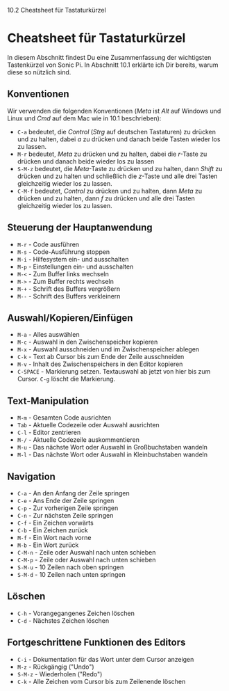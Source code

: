 10.2 Cheatsheet für Tastaturkürzel

# Cheatsheet für Tastaturkürzel

In diesem Abschnitt findest Du eine Zusammenfassung der wichtigsten 
Tastenkürzel von Sonic Pi. In Abschnitt 10.1 erklärte ich Dir bereits,
warum diese so nützlich sind.

## Konventionen

Wir verwenden die folgenden Konventionen (*Meta* ist *Alt* auf Windows 
und Linux und *Cmd* auf dem  Mac wie in 10.1 beschrieben):

* `C-a` bedeutet, die *Control* (*Strg* auf deutschen Tastaturen) zu drücken und zu halten, dabei *a* zu drücken und danach beide Tasten wieder los zu lassen.
* `M-r` bedeutet, *Meta* zu drücken und zu halten, dabei die *r*-Taste zu drücken und danach beide wieder los zu lassen
* `S-M-z` bedeutet, die *Meta*-Taste zu drücken und zu halten, dann *Shift* zu drücken und zu halten und schließlich die *z*-Taste und alle drei Tasten gleichzeitig wieder los zu lassen.
* `C-M-f` bedeutet, *Control* zu drücken und zu halten, dann *Meta* zu drücken und zu halten, dann *f* zu drücken und alle drei Tasten gleichzeitig wieder los zu lassen.

## Steuerung der Hauptanwendung

* `M-r` - Code ausführen
* `M-s` - Code-Ausführung stoppen
* `M-i` - Hilfesystem ein- und ausschalten
* `M-p` - Einstellungen ein- und ausschalten
* `M-<` - Zum Buffer links wechseln
* `M->` - Zum Buffer rechts wechseln
* `M-+` - Schrift des Buffers vergrößern
* `M--` - Schrift des Buffers verkleinern

## Auswahl/Kopieren/Einfügen

* `M-a`     - Alles auswählen
* `M-c`     - Auswahl in den Zwischenspeicher kopieren
* `M-x`     - Auswahl ausschneiden und im Zwischenspeicher ablegen
* `C-k`     - Text ab Cursor bis zum Ende der Zeile ausschneiden
* `M-v`     - Inhalt des Zwischenspeichers in den Editor kopieren
* `C-SPACE` - Markierung setzen. Textauswahl ab jetzt von hier bis zum Cursor. `C-g` löscht die Markierung.

## Text-Manipulation

* `M-m` - Gesamten Code ausrichten
* `Tab` - Aktuelle Codezeile oder Auswahl ausrichten
* `C-l` - Editor zentrieren
* `M-/` - Aktuelle Codezeile auskommentieren
* `M-u` - Das nächste Wort oder Auswahl in Großbuchstaben wandeln
* `M-l` - Das nächste Wort oder Auswahl in Kleinbuchstaben wandeln

## Navigation

* `C-a`   - An den Anfang der Zeile springen
* `C-e`   - Ans Ende der Zeile springen
* `C-p`   - Zur vorherigen Zeile springen
* `C-n`   - Zur nächsten Zeile springen
* `C-f`   - Ein Zeichen vorwärts
* `C-b`   - Ein Zeichen zurück
* `M-f`   - Ein Wort nach vorne
* `M-b`   - Ein Wort zurück
* `C-M-n` - Zeile oder Auswahl nach unten schieben
* `C-M-p` - Zeile oder Auswahl nach unten schieben
* `S-M-u` - 10 Zeilen nach oben springen
* `S-M-d` - 10 Zeilen nach unten springen

## Löschen

* `C-h`   - Vorangegangenes Zeichen löschen 
* `C-d`   - Nächstes Zeichen löschen

## Fortgeschrittene Funktionen des Editors

* `C-i`   - Dokumentation für das Wort unter dem Cursor anzeigen
* `M-z`   - Rückgängig ("Undo")
* `S-M-z` - Wiederholen ("Redo")
* `C-k`   - Alle Zeichen vom Cursor bis zum Zeilenende löschen
